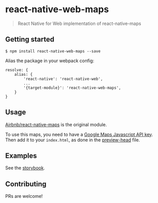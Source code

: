 # react-native-web-maps
> React Native for Web implementation of react-native-maps

## Getting started
`$ npm install react-native-web-maps --save`

Alias the package in your webpack config:

```
resolve: {
    alias: {
        'react-native': 'react-native-web',
        ...
        '{target-module}': 'react-native-web-maps',
    }
}
```

## Usage
[Airbnb/react-native-maps](https://github.com/airbnb/react-native-maps) is the original module.

To use this maps, you need to have a [Google Maps Javascript API key](https://developers.google.com/maps/documentation/javascript/get-api-key).
Then add it to your `index.html`, as done in the [preview-head](./docs/.storybook/preview-head.html) file.

## Examples
See the [storybook](https://react-native-web-community.github.io/react-native-web-maps/storybook).

## Contributing
PRs are welcome!
